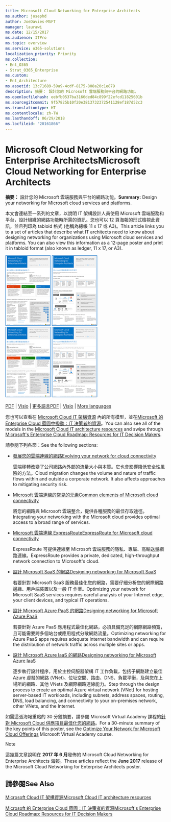 ```yaml
---
title: Microsoft Cloud Networking for Enterprise Architects
ms.author: josephd
author: JoeDavies-MSFT
manager: laurawi
ms.date: 12/15/2017
ms.audience: ITPro
ms.topic: overview
ms.service: o365-solutions
localization_priority: Priority
ms.collection:
- Ent_O365
- Strat_O365_Enterprise
ms.custom:
- Ent_Architecture
ms.assetid: 13c71689-59a9-4cdf-8175-808a20c1e879
description: 摘要： 設計您的 Microsoft 雲端服務與平台的網路功能。
ms.openlocfilehash: eebfb0537ba3166ded84c899f22efcd11825601b
ms.sourcegitcommit: 9f57825b10f20e3813732372541128ef187d52c3
ms.translationtype: HT
ms.contentlocale: zh-TW
ms.lasthandoff: 06/29/2018
ms.locfileid: "20161866"
---
```

# <a name="microsoft-cloud-networking-for-enterprise-architects"></a><span data-ttu-id="3d0e8-103">Microsoft Cloud Networking for Enterprise Architects</span><span class="sxs-lookup"><span data-stu-id="3d0e8-103">Microsoft Cloud Networking for Enterprise Architects</span></span>

 <span data-ttu-id="3d0e8-104">**摘要：** 設計您的 Microsoft 雲端服務與平台的網路功能。</span><span class="sxs-lookup"><span data-stu-id="3d0e8-104">**Summary:** Design your networking for Microsoft cloud services and platforms.</span></span>
  
<span data-ttu-id="3d0e8-p101">本文會連結至一系列的文章，以說明 IT 架構設計人員使用 Microsoft 雲端服務和平台，設計組織的網路功能時所需的資訊。您也可以 12 頁海報的形式檢視此資訊，並且列印為 tabloid 格式 (也稱為總帳 11 x 17 或 A3)。</span><span class="sxs-lookup"><span data-stu-id="3d0e8-p101">This article links you to a set of articles that describe what IT architects need to know about designing networking for organizations using Microsoft cloud services and platforms. You can also view this information as a 12-page poster and print it in tabloid format (also known as ledger, 11 x 17, or A3).</span></span>
  
<span data-ttu-id="3d0e8-107">[![Microsoft 雲端網路模型的縮圖影像](images/95e8ab6a-b4d0-4836-acc1-b0b77ebf46e6.png)  
](https://go.microsoft.com/fwlink/p/?linkid=842073)</span><span class="sxs-lookup"><span data-stu-id="3d0e8-107">[![Thumb image for Microsoft cloud networking model](images/95e8ab6a-b4d0-4836-acc1-b0b77ebf46e6.png)  
](https://go.microsoft.com/fwlink/p/?linkid=842073)</span></span>
  
<span data-ttu-id="3d0e8-108">[PDF](https://go.microsoft.com/fwlink/p/?linkid=842073) | [Visio](https://go.microsoft.com/fwlink/p/?linkid=842074) | [更多語言](https://www.microsoft.com/download/details.aspx?id=54425)</span><span class="sxs-lookup"><span data-stu-id="3d0e8-108">[PDF](https://go.microsoft.com/fwlink/p/?linkid=842073) | [Visio](https://go.microsoft.com/fwlink/p/?linkid=842074) | [More languages](https://www.microsoft.com/download/details.aspx?id=54425)</span></span>
  
<span data-ttu-id="3d0e8-109">您也可以查看在 [Microsoft Cloud IT 架構資源](microsoft-cloud-it-architecture-resources.md) 內的所有模型，並在[Microsoft 的 Enterprise Cloud 藍圖中撥動︰IT 決策者的資源](https://aka.ms/cloudarchitecture)。</span><span class="sxs-lookup"><span data-stu-id="3d0e8-109">You can also see all of the models in the [Microsoft Cloud IT architecture resources](microsoft-cloud-it-architecture-resources.md) and swipe through [Microsoft's Enterprise Cloud Roadmap: Resources for IT Decision Makers](https://aka.ms/cloudarchitecture).</span></span>
  
<span data-ttu-id="3d0e8-110">請參閱下列各節：</span><span class="sxs-lookup"><span data-stu-id="3d0e8-110">See the following sections:</span></span>
  
- [<span data-ttu-id="3d0e8-111">發展您的雲端連線的網路</span><span class="sxs-lookup"><span data-stu-id="3d0e8-111">Evolving your network for cloud connectivity</span></span>](evolving-your-network-for-cloud-connectivity.md)
    
    <span data-ttu-id="3d0e8-p102">雲端移轉改變了公司網路內外部的流量大小與本質。它也會影響降低安全性風險的方法。</span><span class="sxs-lookup"><span data-stu-id="3d0e8-p102">Cloud migration changes the volume and nature of traffic flows within and outside a corporate network. It also affects approaches to mitigating security risk.</span></span>
    
- [<span data-ttu-id="3d0e8-114">Microsoft 雲端連線的常見的元素</span><span class="sxs-lookup"><span data-stu-id="3d0e8-114">Common elements of Microsoft cloud connectivity</span></span>](common-elements-of-microsoft-cloud-connectivity.md)
    
    <span data-ttu-id="3d0e8-115">將您的網路與 Microsoft 雲端整合，提供各種服務的最佳存取途徑。</span><span class="sxs-lookup"><span data-stu-id="3d0e8-115">Integrating your networking with the Microsoft cloud provides optimal access to a broad range of services.</span></span>
    
- [<span data-ttu-id="3d0e8-116">Microsoft 雲端連線 ExpressRoute</span><span class="sxs-lookup"><span data-stu-id="3d0e8-116">ExpressRoute for Microsoft cloud connectivity</span></span>](expressroute-for-microsoft-cloud-connectivity.md)
    
    <span data-ttu-id="3d0e8-117">ExpressRoute 可提供連線至 Microsoft 雲端服務的隱私、專屬、高輸送量網路連線。</span><span class="sxs-lookup"><span data-stu-id="3d0e8-117">ExpressRoute provides a private, dedicated, high-throughput network connection to Microsoft's cloud.</span></span>
    
- [<span data-ttu-id="3d0e8-118">設計 Microsoft SaaS 的網路</span><span class="sxs-lookup"><span data-stu-id="3d0e8-118">Designing networking for Microsoft SaaS</span></span>](designing-networking-for-microsoft-saas.md)
    
    <span data-ttu-id="3d0e8-119">若要針對 Microsoft SaaS 服務最佳化您的網路，需要仔細分析您的網際網路邊緣、用戶端裝置以及一般 IT 作業。</span><span class="sxs-lookup"><span data-stu-id="3d0e8-119">Optimizing your network for Microsoft SaaS services requires careful analysis of your Internet edge, your client devices, and typical IT operations.</span></span>
    
- [<span data-ttu-id="3d0e8-120">設計 Microsoft Azure PaaS 的網路</span><span class="sxs-lookup"><span data-stu-id="3d0e8-120">Designing networking for Microsoft Azure PaaS</span></span>](designing-networking-for-microsoft-azure-paas.md)
    
    <span data-ttu-id="3d0e8-121">若要針對 Azure PaaS 應用程式最佳化網路，必須具備充足的網際網路頻寬，且可能需要跨多個站台或應用程式分散網路流量。</span><span class="sxs-lookup"><span data-stu-id="3d0e8-121">Optimizing networking for Azure PaaS apps requires adequate Internet bandwidth and can require the distribution of network traffic across multiple sites or apps.</span></span>
    
- [<span data-ttu-id="3d0e8-122">設計 Microsoft Azure IaaS 的網路</span><span class="sxs-lookup"><span data-stu-id="3d0e8-122">Designing networking for Microsoft Azure IaaS</span></span>](designing-networking-for-microsoft-azure-iaas.md)
    
    <span data-ttu-id="3d0e8-123">逐步執行設計程序，用於主控伺服器架構 IT 工作負載，包括子網路建立最佳 Azure 虛擬的網路 (VNet)、位址空間、路由、DNS、負載平衡，及與您在上場所的網路、其他 VNets 及網際網路連線能力。</span><span class="sxs-lookup"><span data-stu-id="3d0e8-123">Step through the design process to create an optimal Azure virtual network (VNet) for hosting server-based IT workloads, including subnets, address spaces, routing, DNS, load balancing, and connectivity to your on-premises network, other VNets, and the Internet.</span></span>
    
<span data-ttu-id="3d0e8-124">如需這張海報重點的 30 分鐘摘要，請參閱 Microsoft Virtual Academy 課程的[針對 Microsoft Cloud 供應項目最佳化您的網路](https://mva.microsoft.com/zh-TW/training-courses/optimize-your-network-for-microsoft-cloud-offerings-17743)。</span><span class="sxs-lookup"><span data-stu-id="3d0e8-124">For a 30-minute summary of the key points of this poster, see the [Optimize Your Network for Microsoft Cloud Offerings](https://mva.microsoft.com/zh-TW/training-courses/optimize-your-network-for-microsoft-cloud-offerings-17743) Microsoft Virtual Academy course.</span></span>
  
> [!NOTE]
> <span data-ttu-id="3d0e8-125">這幾篇文章說明在 **2017 年 6 月**發佈的 Microsoft Cloud Networking for Enterprise Architects 海報。</span><span class="sxs-lookup"><span data-stu-id="3d0e8-125">These articles reflect the **June 2017** release of the Microsoft Cloud Networking for Enterprise Architects poster.</span></span>
  
## <a name="see-also"></a><span data-ttu-id="3d0e8-126">請參閱</span><span class="sxs-lookup"><span data-stu-id="3d0e8-126">See Also</span></span>

[<span data-ttu-id="3d0e8-127">Microsoft Cloud IT 架構資源</span><span class="sxs-lookup"><span data-stu-id="3d0e8-127">Microsoft Cloud IT architecture resources</span></span>](microsoft-cloud-it-architecture-resources.md)

[<span data-ttu-id="3d0e8-128">Microsoft 的 Enterprise Cloud 藍圖：IT 決策者的資源</span><span class="sxs-lookup"><span data-stu-id="3d0e8-128">Microsoft's Enterprise Cloud Roadmap: Resources for IT Decision Makers</span></span>](https://sway.com/FJ2xsyWtkJc2taRD)



